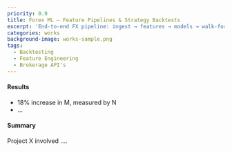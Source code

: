 ```yaml
---
priority: 0.9
title: Forex ML — Feature Pipelines & Strategy Backtests
excerpt: 'End-to-end FX pipeline: ingest → features → models → walk-forward backtests.'
categories: works
background-image: works-sample.png
tags:
  - Backtesting
  - Feature Engineering
  - Brokerage API's
---
```


#### Results

- 18% increase in M, measured by N
- ...

#### Summary

Project X involved ....
